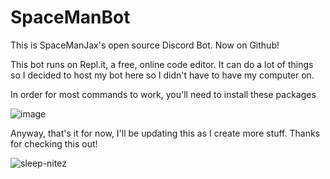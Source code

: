 # SpaceManBot
This is SpaceManJax's open source Discord Bot. Now on Github!

This bot runs on Repl.it, a free, online code editor. It can do a lot of things so I decided to host my bot here so I didn't have to have my computer on.

In order for most commands to work, you'll need to install these packages


![image](https://user-images.githubusercontent.com/93849152/141915574-ab381e31-54b6-45e1-9776-fcc987e8df9d.png)

Anyway, that's it for now, I'll be updating this as I create more stuff. Thanks for checking this out!

![sleep-nitez](https://user-images.githubusercontent.com/93849152/141916363-377dea8a-180e-4120-a4dc-83be1fba398b.gif)
